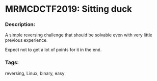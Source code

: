 # MRMCDCTF2019: Sitting duck

### Description:
A simple reversing challenge that should be solvable even with very little previous experience.

Expect not to get a lot of points for it in the end.

### Tags:
reversing, Linux, binary, easy
